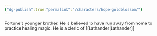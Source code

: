 ```yaml
---
{"dg-publish":true,"permalink":"/characters/hope-goldblossom/"}
---
```


Fortune's younger brother. He is believed to have run away from home to practice healing magic.
He is a cleric of [[Lathander\|Lathander]]
